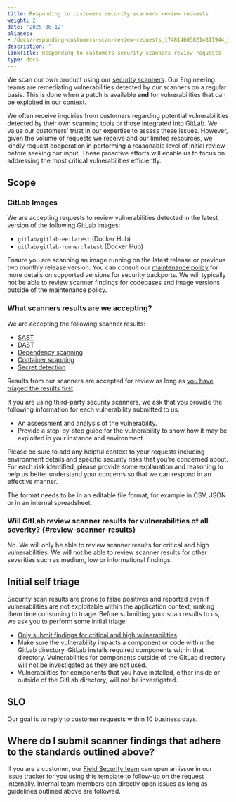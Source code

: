 ```yaml
---
title: Responding to customers security scanners review requests
weight: 2
date: '2025-06-12'
aliases:
- /docs/responding-customers-scan-review-requests_1748146058214811944_1_1/
description: ''
linkTitle: Responding to customers security scanners review requests
type: docs
---
```


We scan our own product using our [security scanners](https://docs.gitlab.com/ee/user/application_security/). Our Engineering teams are remediating vulnerabilities detected by our scanners on a regular basis. This is done when a patch is available **and** for vulnerabilities that can be exploited in our context.

We often receive inquiries from customers regarding potential vulnerabilities detected by their own scanning tools or those integrated into GitLab. We value our customers' trust in our expertise to assess these issues. However, given the volume of requests we receive and our limited resources, we kindly request cooperation in performing a reasonable level of initial review before seeking our input. These proactive efforts will enable us to focus on addressing the most critical vulnerabilities efficiently.

## Scope

### GitLab Images

We are accepting requests to review vulnerabilities detected in the latest version of the following GitLab images:

- `gitlab/gitlab-ee:latest` (Docker Hub)
- `gitlab/gitlab-runner:latest` (Docker Hub)

Ensure you are scanning an image running on the latest release or previous two monthly release version. You can consult our [maintenance policy](https://docs.gitlab.com/ee/policy/maintenance.html) for more details on supported versions for security backports. We will typically not be able to review scanner findings for codebases and image versions outside of the maintenance policy.

### What scanners results are we accepting?

We are accepting the following scanner results:

- [SAST](https://docs.gitlab.com/ee/user/application_security/sast/)
- [DAST](https://docs.gitlab.com/ee/user/application_security/dast/)
- [Dependency scanning](https://docs.gitlab.com/ee/user/application_security/dependency_scanning/)
- [Container scanning](https://docs.gitlab.com/ee/user/application_security/container_scanning/)
- [Secret detection](https://docs.gitlab.com/ee/user/application_security/secret_detection/)

Results from our scanners are accepted for review as long as [you have triaged the results first](#review-scanner-results).

If you are using third-party security scanners, we ask that you provide the following information for each vulnerability submitted to us:

- An assessment and analysis of the vulnerability.
- Provide a step-by-step guide for the vulnerability to show how it may be exploited in your instance and environment.

Please be sure to add any helpful context to your requests including environment details and specific security risks that you're concerned about. For each risk identified, please provide some explanation and reasoning to help us better understand your concerns so that we can respond in an effective manner.

The format needs to be in an editable file format, for example in CSV, JSON or in an internal spreadsheet.

### Will GitLab review scanner results for vulnerabilities of all severity? {#review-scanner-results}

No. We will only be able to review scanner results for critical and high vulnerabilities. We will not be able to review scanner results for other severities such as medium, low or informational findings.

## Initial self triage

Security scan results are prone to false positives and reported even if vulnerabilities are not exploitable within the application context, making them time consuming to triage. Before submitting your scan results to us, we ask you to perform some initial triage:

- [Only submit findings for critical and high vulnerabilities](#review-scanner-results).
- Make sure the vulnerability impacts a component or code within the GitLab directory. GitLab installs required components within that directory. Vulnerabilities for components outside of the GitLab directory will not be investigated as they are not used.
- Vulnerabilities for components that you have installed, either inside or outside of the GitLab directory, will not be investigated.

## SLO

Our goal is to reply to customer requests within 10 business days.

## Where do I submit scanner findings that adhere to the standards outlined above?

If you are a customer, our [Field Security team](/handbook/security/security-assurance/field-security/) can open an issue in our issue tracker for you using [this template](https://gitlab.com/gitlab-com/gl-security/product-security/appsec/appsec-team/-/issues/new?issuable_template=customer_scan_result_request) to follow-up on the request internally. Internal team members can directly open issues as long as guidelines outlined above are followed.
